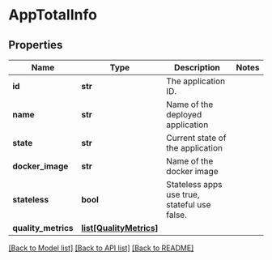 # AppTotalInfo

## Properties
Name | Type | Description | Notes
------------ | ------------- | ------------- | -------------
**id** | **str** | The application ID. | 
**name** | **str** | Name of the deployed application | 
**state** | **str** | Current state of the application | 
**docker_image** | **str** | Name of the docker image | 
**stateless** | **bool** | Stateless apps use true, stateful use false. | 
**quality_metrics** | [**list[QualityMetrics]**](QualityMetrics.md) |  | 

[[Back to Model list]](../README.md#documentation-for-models) [[Back to API list]](../README.md#documentation-for-api-endpoints) [[Back to README]](../README.md)



